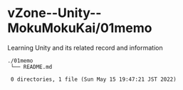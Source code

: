 # vZone--Unity--MokuMokuKai/01memo

Learning Unity and its related record and information


    ./01memo
     └── README.md
     
     0 directories, 1 file (Sun May 15 19:47:21 JST 2022)

